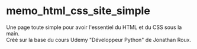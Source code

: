 # memo_html_css_site_simple
Une page toute simple pour avoir l'essentiel du HTML et du CSS sous la main.   
Créé sur la base du cours Udemy "Développeur Python" de Jonathan Roux. 
